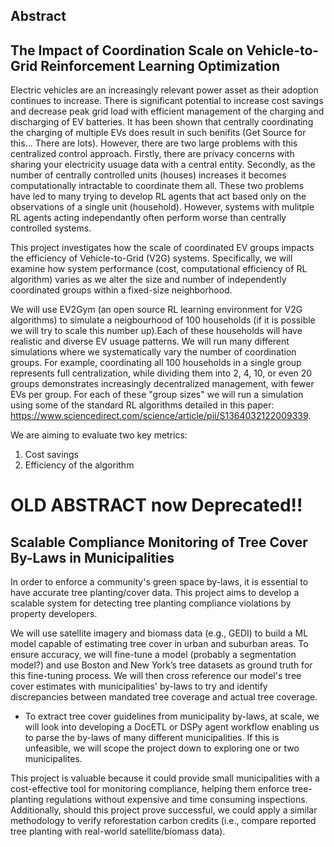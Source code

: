## Abstract


## The Impact of Coordination Scale on Vehicle-to-Grid Reinforcement Learning Optimization 



Electric vehicles are an increasingly relevant power asset as their adoption continues to increase. There is significant potential to increase cost savings and decrease peak grid load with efficient management of the charging and discharging of EV batteries. It has been shown that centrally coordinating the charging of multiple EVs does result in such benifits (Get Source for this... There are lots). However, there are two large problems with this centralized control approach. Firstly, there are privacy concerns with sharing your electricity usuage data with a central entity. Secondly, as the number of centrally controlled units (houses) increases it becomes computationally intractable to coordinate them all. These two problems have led to many trying to develop RL agents that act based only on the observations of a single unit (household). However, systems with mulitple RL agents acting independantly often perform worse than centrally controlled systems.

This project investigates how the scale of coordinated EV groups impacts the efficiency of Vehicle-to-Grid (V2G) systems. Specifically, we will examine how system performance (cost, computational efficiency of RL algorithm) varies as we alter the size and number of independently coordinated groups within a fixed-size neighborhood.


We will use EV2Gym (an open source RL learning environment for V2G algorithms) to simulate a neigbourhood of 100 households (if it is possible we will try to scale this number up).Each of these households will have realistic and diverse EV usuage patterns. We will run many different simulations where we systematically vary the number of coordination groups. For example, coordinating all 100 households in a single group represents full centralization, while dividing them into 2, 4, 10, or even 20 groups demonstrates increasingly decentralized management, with fewer EVs per group. For each of these "group sizes" we will run a simulation using some of the standard RL algorithms detailed in this paper: https://www.sciencedirect.com/science/article/pii/S1364032122009339.

We are aiming to evaluate two key metrics: 
1. Cost savings
2. Efficiency of the algorithm




# OLD ABSTRACT now Deprecated!!
## Scalable Compliance Monitoring of Tree Cover By-Laws in Municipalities

In order to enforce a community's green space by-laws, it is essential to have accurate tree planting/cover data. This project aims to develop a scalable system for detecting tree planting compliance violations by property developers.

We will use satellite imagery and biomass data (e.g., GEDI) to build a ML model capable of estimating tree cover in urban and suburban areas. To ensure accuracy, we will fine-tune a model (probably a segmentation model?) and use Boston and New York’s tree datasets as ground truth for this fine-tuning process. We will then cross reference our model's tree cover estimates with municipalities' by-laws to try and identify discrepancies between mandated tree coverage and actual tree coverage.
- To extract tree cover guidelines from municipality by-laws, at scale, we will look into developing a DocETL or DSPy agent workflow enabling us to parse the by-laws of many different municipalities. If this is unfeasible, we will scope the project down to exploring one or two municipalites.

This project is valuable because it could provide small municipalities with a cost-effective tool for monitoring compliance, helping them enforce tree-planting regulations without expensive and time consuming inspections. Additionally, should this project prove successful, we could apply a similar methodology to verify reforestation carbon credits (i.e., compare reported tree planting with real-world satellite/biomass data).
